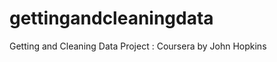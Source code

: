 gettingandcleaningdata
======================

Getting and Cleaning Data Project : Coursera by John Hopkins
